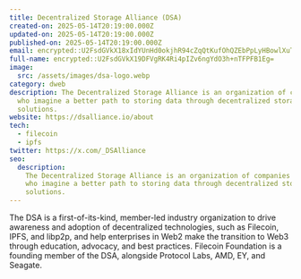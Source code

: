 ```yaml
---
title: Decentralized Storage Alliance (DSA)
created-on: 2025-05-14T20:19:00.000Z
updated-on: 2025-05-14T20:19:00.000Z
published-on: 2025-05-14T20:19:00.000Z
email: encrypted::U2FsdGVkX18xIdYUnHd0okjhR94cZqQtKufOhQZEbPpLyHBowlXuTK7iqkHBhIDw
full-name: encrypted::U2FsdGVkX19DFVgRK4Ri4pIZv6ngYdO3h+nTFPFB1Eg=
image:
  src: /assets/images/dsa-logo.webp
category: dweb
description: The Decentralized Storage Alliance is an organization of companies
  who imagine a better path to storing data through decentralized storage
  solutions.
website: https://dsalliance.io/about
tech:
  - filecoin
  - ipfs
twitter: https://x.com/_DSAlliance
seo:
  description:
    The Decentralized Storage Alliance is an organization of companies
    who imagine a better path to storing data through decentralized storage
    solutions.
---
```


The DSA is a first-of-its-kind, member-led industry organization to drive awareness and adoption of decentralized technologies, such as Filecoin, IPFS, and libp2p, and help enterprises in Web2 make the transition to Web3 through education, advocacy, and best practices. Filecoin Foundation is a founding member of the DSA, alongside Protocol Labs, AMD, EY, and Seagate.
